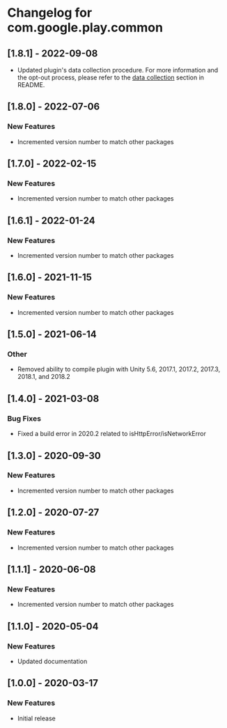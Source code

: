 # Changelog for com.google.play.common

## [1.8.1] - 2022-09-08
- Updated plugin's data collection procedure. For more information and the opt-out
  process, please refer to the [data collection](https://github.com/google/play-unity-plugins#data-collection)
  section in README.

## [1.8.0] - 2022-07-06
### New Features
- Incremented version number to match other packages

## [1.7.0] - 2022-02-15
### New Features
- Incremented version number to match other packages

## [1.6.1] - 2022-01-24
### New Features
 - Incremented version number to match other packages

## [1.6.0] - 2021-11-15
### New Features
 - Incremented version number to match other packages

## [1.5.0] - 2021-06-14
### Other
 - Removed ability to compile plugin with Unity 5.6, 2017.1, 2017.2, 2017.3, 2018.1, and 2018.2

## [1.4.0] - 2021-03-08
### Bug Fixes
 - Fixed a build error in 2020.2 related to isHttpError/isNetworkError

## [1.3.0] - 2020-09-30
### New Features
 - Incremented version number to match other packages

## [1.2.0] - 2020-07-27
### New Features
 - Incremented version number to match other packages

## [1.1.1] - 2020-06-08
### New Features
 - Incremented version number to match other packages

## [1.1.0] - 2020-05-04
### New Features
 - Updated documentation

## [1.0.0] - 2020-03-17
### New Features
 - Initial release

